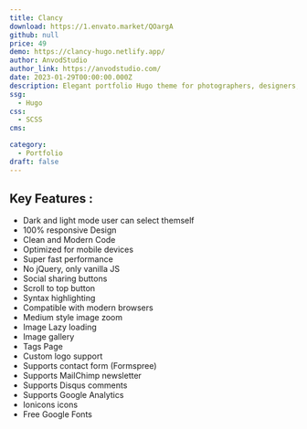 ```yaml
---
title: Clancy 
download: https://1.envato.market/QOargA
github: null
price: 49
demo: https://clancy-hugo.netlify.app/
author: AnvodStudio
author_link: https://anvodstudio.com/
date: 2023-01-29T00:00:00.000Z
description: Elegant portfolio Hugo theme for photographers, designers, illustrators, creatives, etc.
ssg:
  - Hugo
css:
  - SCSS
cms:

category:
  - Portfolio
draft: false
---
```


## Key Features :

- Dark and light mode user can select themself
- 100% responsive Design
- Clean and Modern Code
- Optimized for mobile devices
- Super fast performance
- No jQuery, only vanilla JS
- Social sharing buttons
- Scroll to top button
- Syntax highlighting
- Compatible with modern browsers
- Medium style image zoom
- Image Lazy loading
- Image gallery
- Tags Page
- Custom logo support
- Supports contact form (Formspree)
- Supports MailChimp newsletter
- Supports Disqus comments
- Supports Google Analytics
- Ionicons icons
- Free Google Fonts